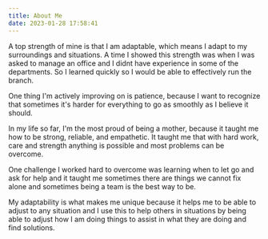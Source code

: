 ```yaml
---
title: About Me
date: 2023-01-28 17:58:41
---
```

A top strength of mine is that I am adaptable, which means I adapt to my surroundings and situations. A time I showed this strength was when I was asked to manage an office and I didnt have experience in some of the departments. So I learned quickly so I would be able to effectively run the branch.

One thing I'm actively improving on is patience, because I want to recognize that sometimes it's harder for everything to go as smoothly as I believe it should. 

In my life so far, I'm the most proud of being a mother, because it taught me how to be strong, reliable, and empathetic. It taught me that with hard work, care and strength anything is possible and most problems can be overcome. 

One challenge I worked hard to overcome was learning when to let go and ask for help and it taught me sometimes there are things we cannot fix alone and sometimes being a team is the best way to be.

My adaptability is what makes me unique because it helps me to be able to adjust to any situation and I use this to help others in situations by being able to adjust how I am doing things to assist in what they are doing and find solutions.

